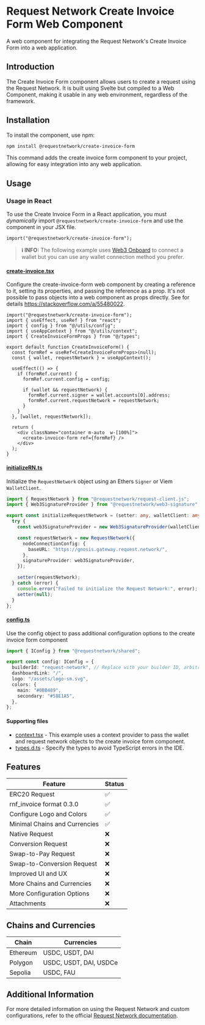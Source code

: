 # Request Network Create Invoice Form Web Component

A web component for integrating the Request Network's Create Invoice Form into a web application.

## Introduction

The Create Invoice Form component allows users to create a request using the Request Network. It is built using Svelte but compiled to a Web Component, making it usable in any web environment, regardless of the framework.

## Installation

To install the component, use npm:

```bash
npm install @requestnetwork/create-invoice-form
```

This command adds the create invoice form component to your project, allowing for easy integration into any web application.

## Usage

### Usage in React

To use the Create Invoice Form in a React application, you must *dynamically* import `@requestnetwork/create-invoice-form` and use the component in your JSX file.

```tsx
import("@requestnetwork/create-invoice-form");
```

> **ℹ️ INFO:** The following example uses [Web3 Onboard](https://onboard.blocknative.com/) to connect a wallet but you can use any wallet connection method you prefer.

#### [create-invoice.tsx](https://github.com/RequestNetwork/invoicing-template/blob/6e8840aa5373e9f83234046e07981a64b3cb826a/pages/create-invoice.tsx)

Configure the create-invoice-form web component by creating a reference to it, setting its properties, and passing the reference as a prop. It's not possible to pass objects into a web component as props directly. See for details https://stackoverflow.com/a/55480022.

```tsx
import("@requestnetwork/create-invoice-form");
import { useEffect, useRef } from "react";
import { config } from "@/utils/config";
import { useAppContext } from "@/utils/context";
import { CreateInvoiceFormProps } from "@/types";

export default function CreateInvoiceForm() {
  const formRef = useRef<CreateInvoiceFormProps>(null);
  const { wallet, requestNetwork } = useAppContext();

  useEffect(() => {
    if (formRef.current) {
      formRef.current.config = config;

      if (wallet && requestNetwork) {
        formRef.current.signer = wallet.accounts[0].address;
        formRef.current.requestNetwork = requestNetwork;
      }
    }
  }, [wallet, requestNetwork]);

  return (
    <div className="container m-auto  w-[100%]">
      <create-invoice-form ref={formRef} />
    </div>
  );
}
```

#### [initializeRN.ts](https://github.com/RequestNetwork/invoicing-template/blob/6e8840aa5373e9f83234046e07981a64b3cb826a/utils/initializeRN.ts)

Initialize the `RequestNetwork` object using an Ethers `Signer` or Viem `WalletClient`.

```ts
import { RequestNetwork } from "@requestnetwork/request-client.js";
import { Web3SignatureProvider } from "@requestnetwork/web3-signature";

export const initializeRequestNetwork = (setter: any, walletClient: any) => {
  try {
    const web3SignatureProvider = new Web3SignatureProvider(walletClient);

    const requestNetwork = new RequestNetwork({
      nodeConnectionConfig: {
        baseURL: "https://gnosis.gateway.request.network/",
      },
      signatureProvider: web3SignatureProvider,
    });

    setter(requestNetwork);
  } catch (error) {
    console.error("Failed to initialize the Request Network:", error);
    setter(null);
  }
};
```

#### [config.ts](https://github.com/RequestNetwork/invoicing-template/blob/6e8840aa5373e9f83234046e07981a64b3cb826a/utils/config.ts)
Use the config object to pass additional configuration options to the create invoice form component

```ts
import { IConfig } from "@requestnetwork/shared";

export const config: IConfig = {
  builderId: "request-network", // Replace with your builder ID, arbitrarily chosen, used to identify your app
  dashboardLink: "/",
  logo: "/assets/logo-sm.svg",
  colors: {
    main: "#0BB489",
    secondary: "#58E1A5",
  },
};
```

#### Supporting files

- [context.tsx](https://github.com/RequestNetwork/invoicing-template/blob/6e8840aa5373e9f83234046e07981a64b3cb826a/utils/context.tsx) - This example uses a context provider to pass the wallet and request network objects to the create invoice form component.
- [types.d.ts](https://github.com/RequestNetwork/invoicing-template/blob/6e8840aa5373e9f83234046e07981a64b3cb826a/types.d.ts) - Specify the types to avoid TypeScript errors in the IDE.

## Features

| Feature | Status |
|---------|--------|
| ERC20 Request | ✅ |
| rnf_invoice format 0.3.0 | ✅ |
| Configure Logo and Colors | ✅ |
| Minimal Chains and Currencies | ✅ |
| Native Request | ❌ |
| Conversion Request | ❌ |
| Swap-to-Pay Request | ❌ |
| Swap-to-Conversion Request | ❌ |
| Improved UI and UX | ❌ |
| More Chains and Currencies | ❌ |
| More Configuration Options | ❌ |
| Attachments | ❌ |

## Chains and Currencies

| Chain | Currencies |
|-------|------------|
| Ethereum | USDC, USDT, DAI |
| Polygon | USDC, USDT, DAI, USDCe |
| Sepolia | USDC, FAU |

## Additional Information

For more detailed information on using the Request Network and custom configurations, refer to the official [Request Network documentation](https://docs.request.network/).
